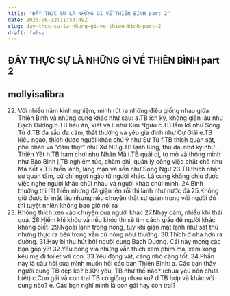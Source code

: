 ```yaml
---
title: "ĐÂY THỰC SỰ LÀ NHỮNG GÌ VỀ THIÊN BÌNH part 2"
date: 2025-06-12T11:53:49Z
slug: day-thuc-su-la-nhung-gi-ve-thien-binh-part-2
draft: false
---
```


## ĐÂY THỰC SỰ LÀ NHỮNG GÌ VỀ THIÊN BÌNH part 2

## mollyisalibra

22. Với nhiều năm kinh nghiệm, mình rút ra những điều giống nhau giữa Thiên Bình và những cung khác như sau:
 a.TB ích kỷ, không giận lâu như Bạch Dương
 b.TB háu ăn, kiết và lì như Kim Ngưu
 c.TB lắm lời như Song Tử
 d.TB đa sầu đa cảm, thất thường và yêu gia đình như Cự Giải
 e.TB kiêu ngạo, thích được người khác chú ý như Sư Tử
 f.TB thích quan sát, phê phán và "đâm thọt" như Xử Nữ
 g.TB lạnh lùng, thù dai nhớ kỹ như Thiên Yết
 h.TB ham chơi như Nhân Mã
 i.TB quái dị, tò mò và thông minh như Bảo Bình
 j.TB nghiêm túc, chăm chỉ, quản lý công việc chặt chẽ như Ma Kết
 k.TB hiền lành, lãng mạn và sến như Song Ngư
23.TB thích nhận sự quan tâm, cử chỉ ngọt ngào từ người khác. Là cung không chịu được việc nghe người khác chửi nhau và người khác chửi mình.
24.Bình thường thì rất hiền nhưng đã giận lên rồi thì lạnh như nước đá
25.Không giữ được bí mật lâu nhưng nếu chuyện thật sự quan trọng với người đó thì tuyệt nhiên không bao giờ nói ra
26. Không thích xen vào chuyện của người khác
27.Nhạy cảm, nhiều khi thái quá.
28.Hiếm khi khóc và nếu khóc thì sẽ tìm cách giấu để người khác không biết.
29.Ngoài lạnh trong nóng, tuy khi giận mặt lạnh như sát thủ nhưng thực ra bên trong vẫn cứ nóng như thường.
30.Thích ở nhà hơn ra đường.
31.Hay bị thu hút bởi người cung Bạch Dương. Cái này mong các bạn góp ý?! 
32.Yếu bóng vía nhưng vẫn thích xem phim ma, xem xong kêu mẹ đi toilet với con.
33.Yêu động vật, càng nhỏ càng tốt.
34.Phần này là câu hỏi của mình muốn hỏi các bạn Thiên Bình:
a. Các bạn thấy người cung TB đẹp ko?
b.Khi yêu, TB như thế nào? (chưa yêu nên chưa biết)
c.Con gái và con trai TB có giống nhau ko?
d.TB hợp và khắc với cung nào?
e. Các bạn nghĩ mình là con gái hay con trai?